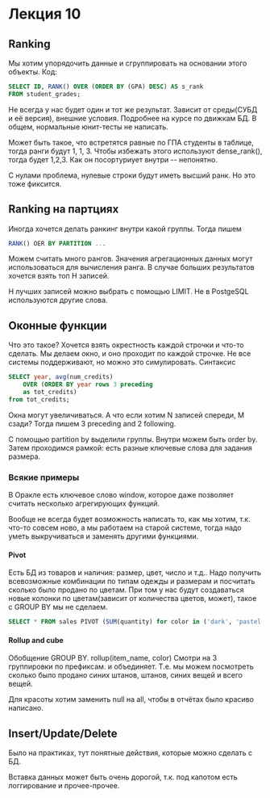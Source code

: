 # Лекция 10

## Ranking

Мы хотим упорядочить данные и сгруппировать на основании этого объекты. 
Код:
```sql
SELECT ID, RANK() OVER (ORDER BY (GPA) DESC) AS s_rank
FROM student_grades;
```
Не всегда у нас будет один и тот же результат. Зависит от среды(СУБД и её версия), внешние условия. Подробнее на курсе по движкам БД. В общем, нормальные юнит-тесты не написать.

Может быть такое, что встретятся равные по ГПА студенты в таблице, тогда ранги будут 1, 1, 3. Чтобы избежать этого используют dense_rank(), тогда будет 1,2,3. Как он посортуриует внутри -- непонятно.

С нулами проблема, нулевые строки будут иметь высший ранк. Но это тоже фиксится.

## Ranking на партциях

Иногда хочется делать ранкинг внутри какой группы. Тогда пишем 
```sql
RANK() OER BY PARTITION ...
```

Можем считать много рангов. Значения агрегационных данных могут использоваться для вычисления ранга. В случае больших результатов хочется взять топ Н записей.

Н лучших записей можно выбрать с помощью LIMIT. Не в PostgeSQL используются другие слова.

## Оконные функции

Что это такое? Хочется взять окрестность каждой строчки и что-то сделать. Мы делаем окно, и оно проходит по каждой строчке. Не все системы поддерживают, но можно это симулировать. Синтаксис
```sql
SELECT year, avg(num_credits)
    OVER (ORDER BY year rows 3 preceding
    as tot_credits)
from tot_credits;
```
Окна могут увеличиваться. А что если хотим N записей спереди, M сзади?
Тогда пишем 3 preceding and 2 following.

С помощью partition by выделили группы. Внутри можем быть order by. Затем проходимся рамкой: есть разные ключевые слова для задания размера.

### Всякие примеры

В Оракле есть ключевое слово window, которое даже позволяет считать несколько агрегирующих функций. 

Вообще не всегда будет возможность написать то, как мы хотим, т.к. что-то совсем ново, а мы работаем на старой системе, тогда надо уметь выкручиваться и заменять другими функциями.

#### Pivot

Есть БД из товаров и наличия: размер, цвет, число и т.д.. Надо получить всевозможные комбинации по типам одежды и размерам и посчитать сколько было продано по цветам. При том у нас будут создаваться новые колонки по цветам(зависит от количества цветов, может), такое с GROUP BY мы не сделаем. 
```sql
SELECT * FROM sales PIVOT (SUM(quantity) for color in ('dark', 'pastel', 'white'))
```

#### Rollup and cube

Обобщение GROUP BY. rollup(item_name, color) Смотри на 3 группировки по префиксам. и объединяет. Т.е. мы можем посмотреть сколько было продано синих штанов, штанов, синих вещей и всего вещей.

Для красоты хотим заменить null на all, чтобы в отчётах было красиво написано.

## Insert/Update/Delete

Было на практиках, тут понятные действия, которые можно сделать с БД. 

Вставка данных может быть очень дорогой, т.к. под капотом есть логгирование и прочее-прочее.

